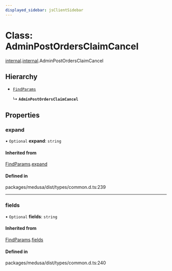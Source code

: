 ```yaml
---
displayed_sidebar: jsClientSidebar
---
```


# Class: AdminPostOrdersClaimCancel

[internal](../modules/internal-8.md).[internal](../modules/internal-8.internal.md).AdminPostOrdersClaimCancel

## Hierarchy

- [`FindParams`](internal-6.FindParams.md)

  ↳ **`AdminPostOrdersClaimCancel`**

## Properties

### expand

• `Optional` **expand**: `string`

#### Inherited from

[FindParams](internal-6.FindParams.md).[expand](internal-6.FindParams.md#expand)

#### Defined in

packages/medusa/dist/types/common.d.ts:239

___

### fields

• `Optional` **fields**: `string`

#### Inherited from

[FindParams](internal-6.FindParams.md).[fields](internal-6.FindParams.md#fields)

#### Defined in

packages/medusa/dist/types/common.d.ts:240
